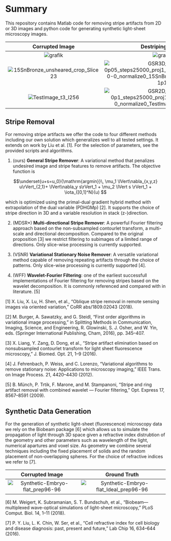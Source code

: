 # Summary
This repository contains Matlab code for removing stripe artifacts from 2D or 3D images and python code for generating synthetic light-sheet microscopy images. 

Corrupted Image | Destriping Result
:-------------------------:|:-------------------------:
![grafik](https://github.com/user-attachments/assets/19550398-cffe-455d-928c-1d4d94946fd9)| ![grafik](https://github.com/user-attachments/assets/087da623-b4a6-4c6f-a29f-c043255e7fa2)
![15SnBronze_unsheared_crop_Slice23](https://github.com/user-attachments/assets/2291079b-2e22-4866-ab3f-6df695ae5ed2) | ![GSR3D_mu3-0p05_steps25000_proj1_resz0p33_direction1-0-0_normalize0_15SnBronze_Slice25_0p25-1p1](https://github.com/user-attachments/assets/ea3cdf22-d2f8-484b-82ae-ce7e6449afb0)
![TestImage_t3_l256](https://github.com/user-attachments/assets/6a55ad7c-9402-42be-bb6d-9c9b2329810c) | ![GSR2D_mu7-0p1_steps25000_proj1_resz0_direction1-0_normalize0_TestImage-t3-l256_prep](https://github.com/user-attachments/assets/7c77239d-da7f-4293-9a03-de9d9d3515be)


## Stripe Removal
For removing stripe artifacts we offer the code to four different methods including our own solution which generalizes well to all tested settings. It extends on work by Liu et al. [1]. For the selection of parameters, see the provided scripts and algorithms. 

1. (ours) **General Stripe Remover**: A variational method that penalizes undesired image and stripe features to remove artifacts. The objective function is
   
  $$\underset{u+s=u_0}{\mathrm{argmin}}\, \mu_1 \lVert\nabla_{x,y,z} u\rVert_{2,1}+ \lVert\nabla_y s\rVert_1 + \mu_2 \lVert s \rVert_1 + \iota_{[0,1]^N}(u) $$
  
  which is optimized using the primal-dual gradient hybrid method with extrapolation of the dual variable (PDHGMp) [2]. It supports the choice of stripe direction in 3D and a variable resolution in stack (z-)direction.  

2. (MDSR*) **Multi-directional Stripe Remover**: A powerful Fourier filtering approach based on the non-subsampled contourlet transform, a multi-scale and directional decomposition. Compared to the original proposition [3] we restrict filtering to subimages of a limited range of directions. Only slice-wise processing is currently supported.

3. (VSNR) **Variational Stationary Noise Remover**: A versatile variational method capable of removing repeating artifacts through the choice of patterns. Only slice-wise processing is currently supported [4].

4. (WFF) **Wavelet-Fourier Filtering**: one of the earliest successfull implementations of Fourier filtering for removing stripes based on the wavelet decomposition. It is commonly referenced and compared with in literature. [5]

[1] X. Liu, X. Lu, H. Shen, et al., “Oblique stripe removal in remote sensing images via oriented variation,” CoRR abs/1809.02043 (2018).

[2] M. Burger, A. Sawatzky, and G. Steidl, “First order algorithms in variational image processing,” in Splitting Methods in Communication, Imaging, Science, and Engineering, R. Glowinski, S. J. Osher, and W. Yin, eds. (Springer International Publishing, Cham, 2016), pp. 345–407.

[3] X. Liang, Y. Zang, D. Dong, et al., “Stripe artifact elimination based on nonsubsampled contourlet transform for light sheet fluorescence microscopy,” J. Biomed. Opt. 21, 1–9 (2016).

[4] J. Fehrenbach, P. Weiss, and C. Lorenzo, “Variational algorithms to remove stationary noise: Applications to microscopy imaging,” IEEE Trans. on Image Process. 21, 4420–4430 (2012).

[5] B. Münch, P. Trtik, F. Marone, and M. Stampanoni, “Stripe and ring artifact removal with combined wavelet — Fourier filtering,” Opt. Express 17, 8567–8591 (2009).

## Synthetic Data Generation
For the generation of synthetic light-sheet (fluorescence) microscopy data we rely on the Biobeam package [6] which allows us to simulate the propagation of light through 3D space given a refractive index distrubtion of the geometry and other parameters such as wavelength of the light, numerical apartures and voxel size. As geometry we combine several techniques including the fixed placement of solids and the random placement of non-overlapping spheres. For the choice of refractive indices we refer to [7]. 

Corrupted Image | Ground Truth
:-------------------------:|:-------------------------:
![Synthetic-Embryo-flat_prep96-96](https://github.com/user-attachments/assets/8e4207ae-e3c3-46c7-9265-d462b496943d) | ![Synthetic-Embryo-flat_Ideal_prep96-96](https://github.com/user-attachments/assets/9c2bbcc4-48aa-44fd-8813-66fa2c4eb20c)



[6] M. Weigert, K. Subramanian, S. T. Bundschuh, et al., “Biobeam—multiplexed wave-optical
simulations of light-sheet microscopy,” PLoS Comput. Biol. 14, 1–11 (2018).

[7] P. Y. Liu, L. K. Chin, W. Ser, et al., “Cell refractive index for cell biology and disease diagnosis:
past, present and future,” Lab Chip 16, 634–644 (2016).

